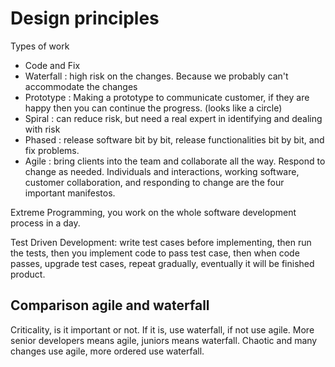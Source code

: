 # Design principles
Types of work
- Code and Fix
- Waterfall : high risk on the changes. Because we probably can't accommodate the changes
- Prototype : Making a prototype to communicate customer, if they are happy then you can continue the progress. (looks like a circle)
- Spiral : can reduce risk, but need a real expert in identifying and dealing with risk
- Phased : release software bit by bit, release functionalities bit by bit, and fix problems.
- Agile : bring clients into the team and collaborate all the way. Respond to change as needed. Individuals and interactions, working software, customer collaboration, and responding to change are the four important manifestos.

Extreme Programming, you work on the whole software development process in a day.

Test Driven Development: write test cases before implementing, then run the tests, then you implement code to pass test case, then when code passes, upgrade test cases, repeat gradually, eventually it will be finished product.

## Comparison  agile and waterfall
Criticality, is it important or not. If it is, use waterfall, if not use agile. More senior developers means agile, juniors means waterfall. Chaotic and many changes use agile, more ordered use waterfall.  
